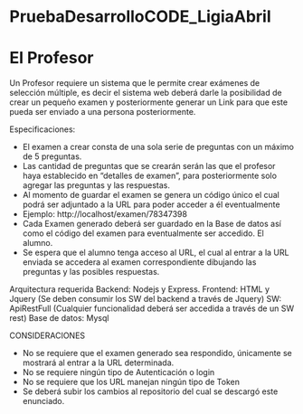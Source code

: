 # PruebaDesarrolloCODE_LigiaAbril

# El Profesor
Un Profesor requiere un sistema que le permite crear exámenes de selección múltiple, es
decir el sistema web deberá darle la posibilidad de crear un pequeño examen y
posteriormente generar un Link para que este pueda ser enviado a una persona
posteriormente.

Especificaciones:
- El examen a crear consta de una sola serie de preguntas con un máximo de 5
preguntas.
- Las cantidad de preguntas que se crearán serán las que el profesor haya
establecido en “detalles de examen”, para posteriormente solo agregar las preguntas
y las respuestas.
- Al momento de guardar el examen se genera un código único el cual podrá ser
adjuntado a la URL para poder acceder a él eventualmente
- Ejemplo: http://localhost/examen/78347398
- Cada Examen generado deberá ser guardado en la Base de datos así como el
código del examen para eventualmente ser accedido.
El alumno.
- Se espera que el alumno tenga acceso al URL, el cual al entrar a la URL enviada se
accedera al examen correspondiente dibujando las preguntas y las posibles
respuestas.

Arquitectura requerida
Backend: Nodejs y Express.
Frontend: HTML y Jquery (Se deben consumir los SW del backend a través de Jquery)
SW: ApiRestFull (Cualquier funcionalidad deberá ser accedida a través de un SW rest)
Base de datos: Mysql

CONSIDERACIONES
- No se requiere que el examen generado sea respondido, únicamente se mostrará al
entrar a la URL determinada.
- No se requiere ningún tipo de Autenticación o login
- No se requiere que los URL manejan ningún tipo de Token
- Se deberá subir los cambios al repositorio del cual se descargó este enunciado.
